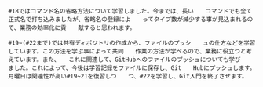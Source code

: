     #18ではコマンド名の省略方法について学習しました。今までは、長い　　コマンドでも全て正式名で打ち込みましたが、省略名の登録によ　　ってタイプ数が減少する事が見込まれるので、業務の効率化に貢　　献すると思われます。

    #19~(#22まで)では共有ディポジトリの作成から、ファイルのプッシ　　ュの仕方などを学習しています。この方法を学ぶ事によって共同　　作業の方法が学べるので、業務に役立つと考えています。また、　　これに関連して、GitHubへのファイルのプッシュについても学び　　ました。これによって、今後は学習記録をファイルに保存し、Git　　Hubにプッシュします。月曜日は関連性が高い#19~21を復習しつ　　つ、#22を学習し、Git入門を終了させます。
